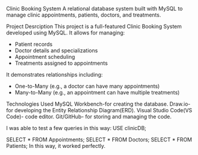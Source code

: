 Clinic Booking System
A relational database system built with MySQL to manage clinic appointments, patients, doctors, and treatments.

Project Desrciption
This project is a full-featured Clinic Booking System developed using MySQL. It allows for managing:
- Patient records
- Doctor details and specializations
- Appointment scheduling
- Treatments assigned to appointments

It demonstrates relationships including:
- One-to-Many (e.g., a doctor can have many appointments)
- Many-to-Many (e.g., an appointment can have multiple treatments)

Technologies Used
MySQL Workbench-for creating the database. 
Draw.io-for developing the Entity Relationship Diagram(ERD).
Visual Studio Code(VS Code)- code editor.
Git/GitHub- for storing and managing the code.

I was able to test a few queries in this way:
USE clinicDB;

SELECT * FROM Appointments;
SELECT * FROM Doctors;
SELECT * FROM Patients;
In this way, it worked perfectly.
